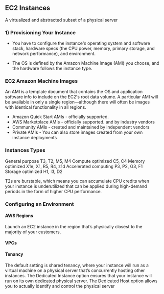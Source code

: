 
## EC2 Instances

A virtualized and abstracted subset of a physical server

### 1) Provisioning Your Instance

* You have to configure the instance's operating system and software stack, hardware specs (the
CPU power, memory, primary storage, and network performance), and environment.

* The OS is defined by the Amazon Machine Image (AMI) you choose, and the
hardware follows the instance type.

### EC2 Amazon Machine Images

An AMI is a template document that contains the OS and application software info to include on the EC2's root data volume. A particular AMI will be available in only a single region—although there will often
be images with identical functionality in all regions.

* Amazon Quick Start AMIs - officially supported.
* AWS Marketplace AMIs - officially supported. and by industry vendors
* Community AMIs - created and maintained by independent vendors
* Private AMIs - You can also store images created from your own instance deployments
  
### Instances Types

General purpose T3, T2, M5, M4
Compute optimized C5, C4
Memory optimized X1e, X1, R5, R4, z1d
Accelerated computing P3, P2, G3, F1
Storage optimized H1, I3, D2

T2s are burstable, which means you can accumulate CPU credits when
your instance is underutilized that can be applied during high-demand
periods in the form of higher CPU performance.

### Configuring an Environment

#### AWS Regions
Launch an EC2 instance in the region that’s physically closest to the majority of your customers.

#### VPCs
#### Tenancy
The default setting is shared tenancy, where your instance will run as a virtual machine on a
physical server that’s concurrently hosting other instances.
The Dedicated Instance option ensures that your instance will run
on its own dedicated physical server.
The Dedicated Host option allows you to actually identify and control the physical server
